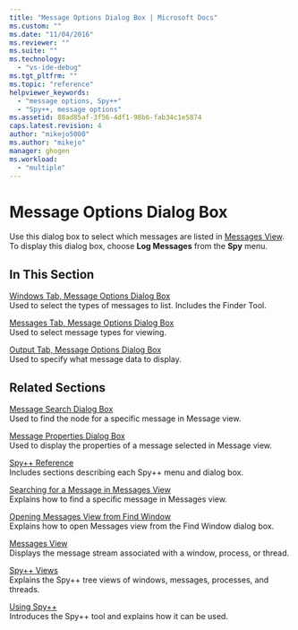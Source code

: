 ```yaml
---
title: "Message Options Dialog Box | Microsoft Docs"
ms.custom: ""
ms.date: "11/04/2016"
ms.reviewer: ""
ms.suite: ""
ms.technology: 
  - "vs-ide-debug"
ms.tgt_pltfrm: ""
ms.topic: "reference"
helpviewer_keywords: 
  - "message options, Spy++"
  - "Spy++, message options"
ms.assetid: 88ad85af-3f56-4df1-98b6-fab34c1e5874
caps.latest.revision: 4
author: "mikejo5000"
ms.author: "mikejo"
manager: ghogen
ms.workload: 
  - "multiple"
---
```

# Message Options Dialog Box
Use this dialog box to select which messages are listed in [Messages View](../debugger/messages-view.md). To display this dialog box, choose **Log Messages** from the **Spy** menu.  
  
## In This Section  
 [Windows Tab, Message Options Dialog Box](../debugger/windows-tab-message-options-dialog-box.md)  
 Used to select the types of messages to list. Includes the Finder Tool.  
  
 [Messages Tab, Message Options Dialog Box](../debugger/messages-tab-message-options-dialog-box.md)  
 Used to select message types for viewing.  
  
 [Output Tab, Message Options Dialog Box](../debugger/output-tab-message-options-dialog-box.md)  
 Used to specify what message data to display.  
  
## Related Sections  
 [Message Search Dialog Box](../debugger/message-search-dialog-box.md)  
 Used to find the node for a specific message in Message view.  
  
 [Message Properties Dialog Box](../debugger/message-properties-dialog-box.md)  
 Used to display the properties of a message selected in Message view.  
  
 [Spy++ Reference](../debugger/spy-increment-reference.md)  
 Includes sections describing each Spy++ menu and dialog box.  
  
 [Searching for a Message in Messages View](../debugger/how-to-search-for-a-message-in-messages-view.md)  
 Explains how to find a specific message in Messages view.  
  
 [Opening Messages View from Find Window](../debugger/how-to-open-messages-view-from-find-window.md)  
 Explains how to open Messages view from the Find Window dialog box.  
  
 [Messages View](../debugger/messages-view.md)  
 Displays the message stream associated with a window, process, or thread.  
  
 [Spy++ Views](../debugger/spy-increment-views.md)  
 Explains the Spy++ tree views of windows, messages, processes, and threads.  
  
 [Using Spy++](../debugger/using-spy-increment.md)  
 Introduces the Spy++ tool and explains how it can be used.